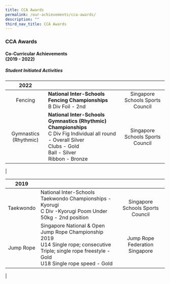 ```yaml
---
title: CCA Awards
permalink: /our-achievements/cca-awards/
description: ""
third_nav_title: CCA Awards
---
```

### **CCA Awards**
#### **Co-Curricular Achievements**<br>**(2019 - 2022)**

##### **Student Initiated Activities**

|  2022 |  |  |
|:---:|---|:---:|
| Fencing | **National Inter-Schools Fencing Championships**<br>B Div Foil - 2nd | Singapore Schools Sports Council  |
| Gymnastics (Rhythmic) | **National Inter-Schools Gymnastics (Rhythmic) Championships**<br>C Div Fig Individual all round - Overall Silver <br>Clubs - Gold<br>Ball - Silver<br>Ribbon - Bronze  |  Singapore Schools Sports Council  |
|

| 2019 |  |  |
|:---:|---|:---:|
|  <br>Taekwondo | National Inter-Schools Taekwondo Championships -Kyorugi<br>C Div  -Kyorugi Poom Under 50kg - 2nd position | <br>Singapore Schools Sports Council<br> |
|<br> Jump Rope | Singapore National & Open Jump Rope Championship 2019<br>U14 Single rope; consecutive Triple; single rope freestyle -Gold<br>U18 Single rope speed - Gold <br> | Jump Rope Federation Singapore |
|
